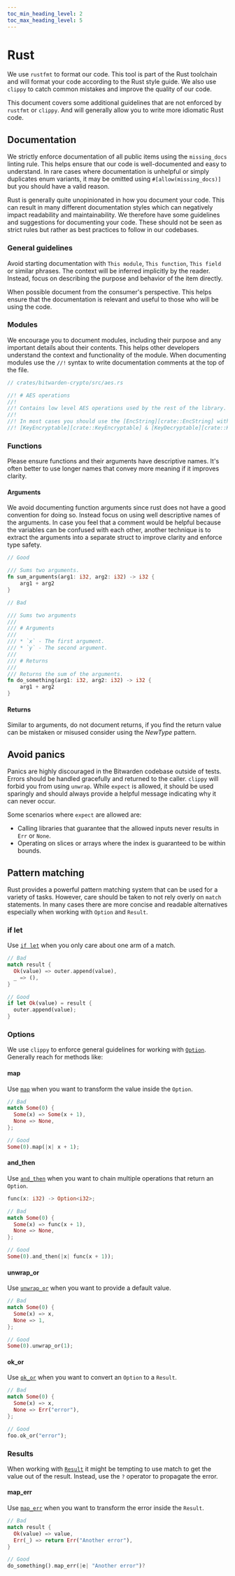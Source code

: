 ```yaml
---
toc_min_heading_level: 2
toc_max_heading_level: 5
---
```


# Rust

We use `rustfmt` to format our code. This tool is part of the Rust toolchain and will format your
code according to the Rust style guide. We also use `clippy` to catch common mistakes and improve
the quality of our code.

This document covers some additional guidelines that are not enforced by `rustfmt` or `clippy`. And
will generally allow you to write more idiomatic Rust code.

## Documentation

We strictly enforce documentation of all public items using the `missing_docs` linting rule. This
helps ensure that our code is well-documented and easy to understand. In rare cases where
documentation is unhelpful or simply duplicates enum variants, it may be omitted using
`#[allow(missing_docs)]` but you should have a valid reason.

Rust is generally quite unopinionated in how you document your code. This can result in many
different documentation styles which can negatively impact readability and maintainability. We
therefore have some guidelines and suggestions for documenting your code. These should not be seen
as strict rules but rather as best practices to follow in our codebases.

### General guidelines

Avoid starting documentation with `This module`, `This function`, `This field` or similar phrases.
The context will be inferred implicitly by the reader. Instead, focus on describing the purpose and
behavior of the item directly.

When possible document from the consumer's perspective. This helps ensure that the documentation is
relevant and useful to those who will be using the code.

### Modules

We encourage you to document modules, including their purpose and any important details about their
contents. This helps other developers understand the context and functionality of the module. When
documenting modules use the `//!` syntax to write documentation comments at the top of the file.

```rust
// crates/bitwarden-crypto/src/aes.rs

//! # AES operations
//!
//! Contains low level AES operations used by the rest of the library.
//!
//! In most cases you should use the [EncString][crate::EncString] with
//! [KeyEncryptable][crate::KeyEncryptable] & [KeyDecryptable][crate::KeyDecryptable] instead.
```

### Functions

Please ensure functions and their arguments have descriptive names. It's often better to use longer
names that convey more meaning if it improves clarity.

#### Arguments

We avoid documenting function arguments since rust does not have a good convention for doing so.
Instead focus on using well descriptive names of the arguments. In case you feel that a comment
would be helpful because the variables can be confused with each other, another technique is to
extract the arguments into a separate struct to improve clarity and enforce type safety.

```rust
// Good

/// Sums two arguments.
fn sum_arguments(arg1: i32, arg2: i32) -> i32 {
    arg1 + arg2
}

// Bad

/// Sums two arguments
///
/// # Arguments
///
/// * `x` - The first argument.
/// * `y` - The second argument.
///
/// # Returns
///
/// Returns the sum of the arguments.
fn do_something(arg1: i32, arg2: i32) -> i32 {
    arg1 + arg2
}
```

#### Returns

Similar to arguments, do not document returns, if you find the return value can be mistaken or
misused consider using the _NewType_ pattern.

## Avoid panics

Panics are highly discouraged in the Bitwarden codebase outside of tests. Errors should be handled
gracefully and returned to the caller. `clippy` will forbid you from using `unwrap`. While `expect`
is allowed, it should be used sparingly and should always provide a helpful message indicating why
it can never occur.

Some scenarios where `expect` are allowed are:

- Calling libraries that guarantee that the allowed inputs never results in `Err` or `None`.
- Operating on slices or arrays where the index is guaranteed to be within bounds.

## Pattern matching

Rust provides a powerful pattern matching system that can be used for a variety of tasks. However,
care should be taken to not rely overly on `match` statements. In many cases there are more concise
and readable alternatives especially when working with `Option` and `Result`.

### if let

Use [`if let`](https://doc.rust-lang.org/rust-by-example/flow_control/if_let.html) when you only
care about one arm of a match.

```rust
// Bad
match result {
  Ok(value) => outer.append(value),
  _ => (),
}

// Good
if let Ok(value) = result {
  outer.append(value);
}
```

### Options

We use `clippy` to enforce general guidelines for working with
[`Option`](https://doc.rust-lang.org/std/option/enum.Option.html). Generally reach for methods like:

#### map

Use [`map`](https://doc.rust-lang.org/std/option/enum.Option.html#method.map) when you want to
transform the value inside the `Option`.

```rust
// Bad
match Some(0) {
  Some(x) => Some(x + 1),
  None => None,
};

// Good
Some(0).map(|x| x + 1);
```

#### and_then

Use [`and_then`](https://doc.rust-lang.org/std/option/enum.Option.html#method.and_then) when you
want to chain multiple operations that return an `Option`.

```rust
func(x: i32) -> Option<i32>;

// Bad
match Some(0) {
  Some(x) => func(x + 1),
  None => None,
};

// Good
Some(0).and_then(|x| func(x + 1));
```

#### unwrap_or

Use [`unwrap_or`](https://doc.rust-lang.org/std/option/enum.Option.html#method.unwrap_or) when you
want to provide a default value.

```rust
// Bad
match Some(0) {
  Some(x) => x,
  None => 1,
};

// Good
Some(0).unwrap_or(1);
```

#### ok_or

Use [`ok_or`](https://doc.rust-lang.org/std/option/enum.Option.html#method.ok_or) when you want to
convert an `Option` to a `Result`.

```rust
// Bad
match Some(0) {
  Some(x) => x,
  None => Err("error"),
};

// Good
foo.ok_or("error");
```

### Results

When working with [`Result`](https://doc.rust-lang.org/std/result/enum.Result.html) it might be
tempting to use match to get the value out of the result. Instead, use the `?` operator to propagate
the error.

#### map_err

Use [`map_err`](https://doc.rust-lang.org/std/result/enum.Result.html#method.map_err) when you want
to transform the error inside the `Result`.

```rust
// Bad
match result {
  Ok(value) => value,
  Err(_) => return Err("Another error"),
}

// Good
do_something().map_err(|e| "Another error")?
```
